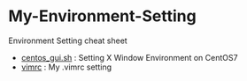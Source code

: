 # My-Environment-Setting
Environment Setting cheat sheet
- [centos_gui.sh](https://github.com/CXBT/My-Environment-Setting/blob/master/centos_gui.sh) : Setting X Window Environment on CentOS7
- [vimrc](https://github.com/CXBT/My-Environment-Setting/blob/master/vimrc) : My .vimrc setting
